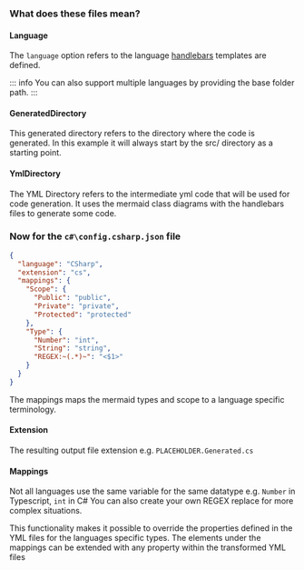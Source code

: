 
### What does these files mean?

#### Language

The `language` option refers to the language [handlebars](https://handlebarsjs.com/) templates are defined.

::: info
You can also support multiple languages by providing the base folder path.
:::

#### GeneratedDirectory

This generated directory refers to the directory where the code is generated. In this example it will always start by the src/ directory as a starting point.

#### YmlDirectory

The YML Directory refers to the intermediate yml code that will be used for code generation.
It uses the mermaid class diagrams with the handlebars files to generate some code.

### Now for the `c#\config.csharp.json` file

```json
{
  "language": "CSharp",
  "extension": "cs",
  "mappings": {
    "Scope": {
      "Public": "public",
      "Private": "private",
      "Protected": "protected"
    },
    "Type": {
      "Number": "int",
      "String": "string",
      "REGEX:~(.*)~": "<$1>"
    }
  }
}
```
The mappings maps the mermaid types and scope to a language specific terminology.

#### Extension

The resulting output file extension e.g.
`PLACEHOLDER.Generated.cs`

#### Mappings

Not all languages use the same variable for the same datatype e.g. 
`Number` in Typescript,
`int` in C#
You can also create your own REGEX replace for more complex situations.


This functionality makes it possible to override the properties defined in the YML files for the languages specific types. 
The elements under the mappings can be extended with any property within the transformed YML files

